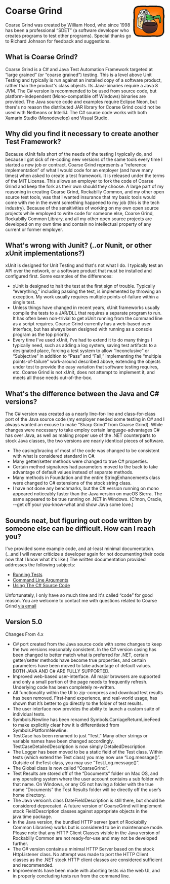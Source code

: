 # Coarse Grind<img align="right" src="Common/Icons/Header.gif"/>

Coarse Grind was created by William Hood, who since 1998 has been a professional “SDET” (a software developer who creates programs to test other programs). Special thanks go to Richard Johnson for feedback and suggestions.
       
## What is Coarse Grind?

Coarse Grind is a C# and Java Test Automation Framework targeted at “large grained” (or “coarse grained”) testing. This is a level above Unit Testing and typically is run against an installed copy of a software product, rather than the product's class objects. Its Java-binaries require a Java 8 JVM. The C# version is recommended to be used from source code, but platform-independent (Mono-compatible off Windows) binaries are provided. The Java source code and examples require Eclipse Neon, but there's no reason the distributed JAR library for Coarse Grind could not be used with Netbeans or IntelliJ. The C# source code works with both Xamarin Studio (Monodevelop) and Visual Studio.

## Why did you find it necessary to create another Test Framework?

Because xUnit falls short of the needs of the testing I typically do, and because I got sick of re-coding new versions of the same tools every time I started a new job or contract. Coarse Grind represents a “reference implementation” of what I would code for an employer (and have many times) when asked to create a test framework. It is released under the terms of the MIT License. This allows an employer to fork the code of Coarse Grind and keep the fork as their own should they choose. A large part of my reasoning in creating Coarse Grind, Rockabilly Common, and my other open source test tools, was that I wanted insurance that my basic tools would come with me in the event something happened to my job (this is the tech industry). Because of the sensitivities of working on my own open source projects while employed to write code for someone else, Coarse Grind, Rockabilly Common Library, and all my other open source projects are developed on my own time and contain no intellectual property of any current or former employer.

## What's wrong with Junit? (..or Nunit, or other xUnit implementations?)

xUnit is designed for Unit Testing and that's not what I do. I typically test an API over the network, or a software product that must be installed and configured first. Some examples of the differences:
- xUnit is designed to halt the test at the first sign of trouble. Typically “everything,” including passing the test, is implemented by throwing an exception. My work usually requires multiple points-of-failure within a single test.
- Unless things have changed in recent years, xUnit frameworks usually compile the tests to a JAR/DLL that requires a separate program to run. It has often been non-trivial to get xUnit running from the command line as a script requires. Coarse Grind currently has a web-based user interface, but has always been designed with running as a console program as the top priority.
- Every time I've used xUnit, I've had to extend it to do many things I typically need, such as adding a log system, saving test artifacts to a designated place, forcing a test system to allow “Inconclusive” or “Subjective” in addition to “Pass” and “Fail,” implementing the “multiple points-of-failure” work-around described above, extending the objects under test to provide the easy variation that software testing requires, etc. Coarse Grind is not xUnit, does not attempt to implement it, and meets all those needs out-of-the-box.

## What's the difference between the Java and C# versions?

The C# version was created as a nearly line-for-line and class-for-class port of the Java source code (my employer needed some testing in C# and I always wanted an excuse to make “Sharp Grind” from Coarse Grind). While changes were necessary to take employ certain language-advantages C# has over Java, as well as making proper use of the .NET counterparts to stock Java classes, the two versions are nearly identical pieces of software.
- The casing/bracing of most of the code was changed to be consistent with what is considered standard in C#.
- Many getter/setter methods were changed to true C# properties.
- Certain method signatures had parameters moved to the back to take advantage of
default values instead of separate methods.
- Many methods in Foundation and the entire StringEnhancements class were changed
to C# extensions of the stock string class.
- I have not done any benchmarks, but the C# version running on mono appeared
noticeably faster than the Java version on macOS Sierra. The same appeared to be true running on .NET in Windows. (C’mon, Oracle, --get off your you-know-what and show Java some love.)

## Sounds neat, but figuring out code written by someone else can be difficult. How can I reach you?

I've provided some example code, and at-least minimal documentation. (...and I will never criticize a developer again for not documenting their code now that I know what it's like.) The written documentation provided addresses the following subjects:
- [Running Tests](RunningTests.md)
- [Command Line Arguments](CommandLineArguments.md)
- [Using The C# Source Code](UsingTheCSharpSourceCode.md)

Unfortunately, I only have so much time and it's called “code” for good reason. You are welcome to contact me with questions related to Coarse Grind [via email](william.arthur.hood@gmail.com)

## Version 5.0

Changes From 4.x
- C# port created from the Java source code with some changes to keep the two versions reasonably consistent. In the C# version casing has been changed to better match what is preferred for .NET, certain getter/setter methods have become true properties, and certain parameters have been moved to take advantage of default values. BOTH JAVA AND C# ARE FULLY SUPPORTED.
- Improved web-based user-interface. All major browsers are supported and only a small portion of the page needs to frequently refresh. Underlying code has been completely re-written.
- All functionality within the UI to zip-compress and download test results has been removed. First-hand experience, and real-world usage, has shown that it’s better to go directly to the folder of test results.
- The user interface now provides the ability to launch a custom suite of individual tests.
- Symbols.Newline has been renamed Symbols.CarriageReturnLineFeed to make explicitly clear
how it is differentiated from Symbols.PlatformNewline.
- TestCase has been renamed to just “Test.” Many other strings or variable names have been
changed accordingly. TestCaseDetailedDescription is now simply DetailedDescription.
- The Logger has been moved to be a static field of the Test class. Within tests (which extend the
Test class) you may now use “Log.message()”. Outside of theTest class, you may use
“Test.Log.message()”.
- The Global class is now called “CoarseGrind”.
- Test Results are stored off of the “Documents” folder on Mac OS, and any operating system
where the user account contains a sub folder with that name. On Windows, or any OS not having a folder with the true name “Documents” the Test Results folder will be directly off the user’s home directory.
- The Java version’s class DateFieldDescription is still there, but should be considered deprecated. A future version of CoarseGrind will implement stock FieldDescription classes against appropriate objects in the java.time package.
- In the Java version, the bundled HTTP server (part of Rockabilly Common Libraries) works but is considered to be in maintenance mode. Please note that any HTTP Client Classes visible in the Java version of Rockabilly Common are not ready-for-use and may not be developed further.
- The C# version contains a minimal HTTP Server based on the stock HttpListener class. No attempt was made to port the HTTP Client classes as the .NET stock HTTP client classes are considered sufficient and recommended.
- Improvements have been made with aborting tests via the web UI, and in properly concluding tests run from the command line.
